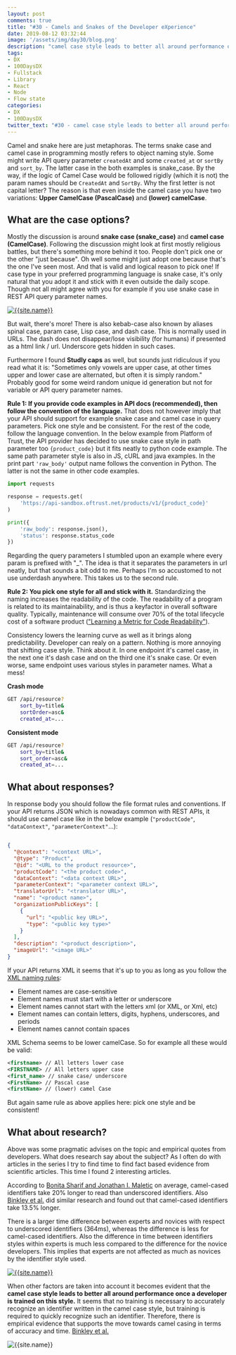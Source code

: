 ```yaml
---
layout: post
comments: true
title: "#30 - Camels and Snakes of the Developer eXperience"
date: 2019-08-12 03:32:44
image: '/assets/img/day30/blog.png'
description: "camel case style leads to better all around performance once a developer is trained on this style"
tags:
- DX 
- 100DaysDX
- Fullstack
- Library
- React
- Node
- Flow state
categories:
- DX
- 100DaysDX
twitter_text: "#30 - camel case style leads to better all around performance once a developer is trained on this style"
---
```


Camel and snake here are just metaphoras. The terms snake case and camel case in programming mostly refers to object naming style. Some might write API query parameter `createdAt` and some `created_at` or `sortBy` and `sort_by`. The latter case in the both examples is snake_case. By the way, if the logic of Camel Case would be followed rigidly (which it is not) the param names should be `CreatedAt` and `SortBy`. Why the first letter is not capital letter? The reason is that even inside the camel case you have two variations: **Upper CamelCase (PascalCase)** and **(lower) camelCase**.  

## What are the case options? 

Mostly the discussion is around **snake case (snake_case)** and **camel case (CamelCase)**. Following the discussion might look at first mostly religious battles, but there's something more behind it too. People don't pick one or the other "just because". Oh well some might just adopt one because that's the one I've seen most. And that is valid and logical reason to pick one! If case type in your preferred programming language is snake case, it's only natural that you adopt it and stick with it even outside the daily scope. Though not all might agree with you for example if you use snake case in REST API query parameter names.  

<a href="https://twitter.com/janik6n/status/1160445046786859008"><img itemprop="image" src="/assets/img/day30/jani.png" alt="{{site.name}}"></a>


But wait, there's more! There is also kebab-case also known by aliases spinal case, param case, Lisp case, and dash case. This is normally used in URLs. The dash does not disappear/lose visibility (for humans) if presented as a html link / url. Underscore gets hidden in such cases.  

Furthermore I found **Studly caps** as well, but sounds just ridiculous if you read what it is: "Sometimes only vowels are upper case, at other times upper and lower case are alternated, but often it is simply random." Probably good for some weird random unique id generation but not for variable or API query parameter names. 

**Rule 1: If you provide code examples in API docs (recommended), then follow the convention of the language.** That does not however imply that your API should support for example snake case and camel case in query parameters. Pick one style and be consistent. For the rest of the code, follow the language convention. In the below example from Platform of Trust, the API provider has decided to use snake case style in path parameter too `{product_code}` but it fits neatly to python code example. The same path parameter style is also in JS, cURL and java examples. In the print part `'raw_body'` output name follows the convention in Python. The latter is not the same in other code examples.  

```python
import requests

response = requests.get(
    'https://api-sandbox.oftrust.net/products/v1/{product_code}'
)

print({
    'raw_body': response.json(),
    'status': response.status_code
})
```

Regarding the query parameters I stumbled upon an example where every param is prefixed with "_". The idea is that it separates the parameters in url neatly, but that sounds a bit odd to me. Perhaps I'm so accustomed to not use underdash anywhere. This takes us to the second rule. 

**Rule 2: You pick one style for all and stick with it.** Standardizing the naming increases the readability of the code. The readability of a program is related to its maintainability, and is thus a keyfactor in overall software quality. Typically, maintenance will consume over 70% of the total lifecycle cost of a software product (["Learning a Metric for Code Readability"](http://citeseerx.ist.psu.edu/viewdoc/download?doi=10.1.1.175.8720&rep=rep1&type=pdf)). 

Consistency lowers the learning curve as well as it brings along predictability. Developer can realy on a pattern. Nothing is more annoying that shifting case style. Think about it. In one endpoint it's camel case, in the next one it's dash case and on the third one it's snake case. Or even worse, same endpoint uses various styles in parameter names. What a mess! 

**Crash mode**

```bash
GET /api/resource? 
    sort_by=title&
    sortOrder=asc&
    created_at=...
```

**Consistent mode**

```bash
GET /api/resource? 
    sort_by=title&
    sort_order=asc&
    created_at=...
```

## What about responses? 

In response body you should follow the file format rules and conventions. If your API returns JSON which is nowadays common with REST APIs, it should use camel case like in the below example (`"productCode"`, `"dataContext"`, `"parameterContext"`...): 

```json

{
  "@context": "<context URL>",
  "@type": "Product",
  "@id": "<URL to the product resource>",
  "productCode": "<the product code>",
  "dataContext": "<data context URL>",
  "parameterContext": "<parameter context URL>",
  "translatorUrl": "<translator URL>",
  "name": "<product name>",
  "organizationPublicKeys": [
    {
      "url": "<public key URL>",
      "type": "<public key type>"
    }
  ],
  "description": "<product description>",
  "imageUrl": "<image URL>"
}
```

If your API returns XML it seems that it's up to you as long as you follow the [XML naming rules](https://www.w3schools.com/xml/xml_elements.asp): 
- Element names are case-sensitive 
- Element names must start with a letter or underscore
- Element names cannot start with the letters xml (or XML, or Xml, etc) 
- Element names can contain letters, digits, hyphens, underscores, and periods 
- Element names cannot contain spaces

XML Schema seems to be lower camelCase. So for example all these would be valid:

```XML
<firstname> // All letters lower case
<FIRSTNAME> // All letters upper case
<first_name> // snake case/ underscore
<FirstName> // Pascal case
<firstName> // (lower) camel Case 
```
But again same rule as above applies here: pick one style and be consistent! 

## What about research?

Above was some pragmatic advises on the topic and empirical quotes from developers. What does research say about the subject? As I often do with articles in the series I try to find time to find fact based evidence from scientific articles. This time I found 2 interesting articles. 

According to [Bonita Sharif and Jonathan I. Maletic](https://www.researchgate.net/profile/Bonita_Sharif/publication/224159770_An_Eye_Tracking_Study_on_camelCase_and_under_score_Identifier_Styles/links/00b49534cc03bab22b000000/An-Eye-Tracking-Study-on-camelCase-and-under-score-Identifier-Styles.pdf) on average, camel-cased identifiers take 20% longer to read than underscored identifiers. Also [Binkley  et  al.](http://citeseerx.ist.psu.edu/viewdoc/download?doi=10.1.1.158.9499&rep=rep1&type=pdf)  did similar research and found out that camel-cased identifiers take 13.5% longer.  

There is a larger time difference between experts and novices with respect to underscored identifiers (364ms), whereas the difference is less for    camel-cased identifiers. Also the difference in  time  between identifiers styles within experts is much less compared to the difference for the novice  developers. This implies that experts are not affected as much as novices by the identifier style used.

<a href="https://www.researchgate.net/profile/Bonita_Sharif/publication/224159770_An_Eye_Tracking_Study_on_camelCase_and_under_score_Identifier_Styles/links/00b49534cc03bab22b000000/An-Eye-Tracking-Study-on-camelCase-and-under-score-Identifier-Styles.pdf"><img itemprop="image" src="/assets/img/day30/plot.png" alt="{{site.name}}"></a>

When other factors are taken into account it becomes evident that the **camel case style leads to better all around performance once a developer is trained on this style.** It seems that no training is necessary to accurately recognize an identifier written in the camel case style, but training is required to quickly recognize such an identifier. Therefore, there is empirical evidence that supports the move towards camel casing in terms of accuracy and time. [Binkley  et  al.](http://citeseerx.ist.psu.edu/viewdoc/download?doi=10.1.1.158.9499&rep=rep1&type=pdf)

<img itemprop="image" src="/assets/img/day30/style.png" alt="{{site.name}}">
